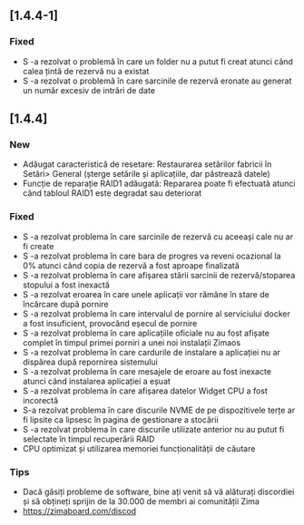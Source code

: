 ## [1.4.4-1]
### Fixed
- S -a rezolvat o problemă în care un folder nu a putut fi creat atunci când calea țintă de rezervă nu a existat
- S -a rezolvat o problemă în care sarcinile de rezervă eronate au generat un număr excesiv de intrări de date
## [1.4.4]
### New
- Adăugat caracteristică de resetare: Restaurarea setărilor fabricii în Setări> General (șterge setările și aplicațiile, dar păstrează datele)
- Funcție de reparație RAID1 adăugată: Repararea poate fi efectuată atunci când tabloul RAID1 este degradat sau deteriorat
### Fixed
- S -a rezolvat problema în care sarcinile de rezervă cu aceeași cale nu ar fi create
- S -a rezolvat problema în care bara de progres va reveni ocazional la 0% atunci când copia de rezervă a fost aproape finalizată
- S -a rezolvat problema în care afișarea stării sarcinii de rezervă/stoparea stopului a fost inexactă
- S -a rezolvat eroarea în care unele aplicații vor rămâne în stare de încărcare după pornire
- S -a rezolvat problema în care intervalul de pornire al serviciului docker a fost insuficient, provocând eșecul de pornire
- S -a rezolvat problema în care aplicațiile oficiale nu au fost afișate complet în timpul primei porniri a unei noi instalații Zimaos
- S -a rezolvat problema în care cardurile de instalare a aplicației nu ar dispărea după repornirea sistemului
- S -a rezolvat problema în care mesajele de eroare au fost inexacte atunci când instalarea aplicației a eșuat
- S -a rezolvat problema în care afișarea datelor Widget CPU a fost incorectă
- S-a rezolvat problema în care discurile NVME de pe dispozitivele terțe ar fi lipsite ca lipsesc în pagina de gestionare a stocării
- S -a rezolvat problema în care discurile utilizate anterior nu au putut fi selectate în timpul recuperării RAID
- CPU optimizat și utilizarea memoriei funcționalității de căutare
### Tips
- Dacă găsiți probleme de software, bine ați venit să vă alăturați discordiei și să obțineți sprijin de la 30.000 de membri ai comunității Zima
- <a href = "https://zimaboard.com/discord" target = "_ blank" style = "color: albastru"> https://zimaboard.com/discod </a>
